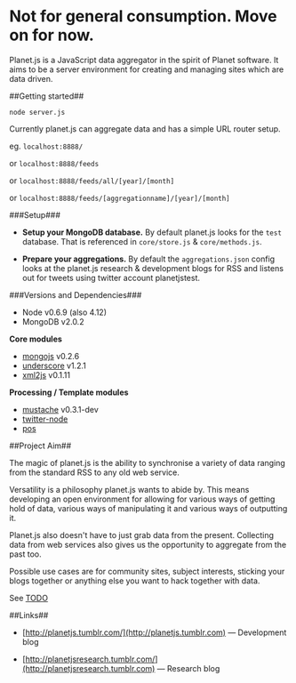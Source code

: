# Not for general consumption. Move on for now.

Planet.js is a JavaScript data aggregator in the spirit of Planet software. It aims to be a server environment for creating and managing sites which are data driven.

##Getting started##

`node server.js`

Currently planet.js can aggregate data and has a simple URL router setup.

eg. `localhost:8888/`

or `localhost:8888/feeds`

or `localhost:8888/feeds/all/[year]/[month]`

or `localhost:8888/feeds/[aggregationname]/[year]/[month]`

###Setup###

- **Setup your MongoDB database.** By default planet.js looks for the `test` database. That is referenced in `core/store.js` & `core/methods.js`.

- **Prepare your aggregations.** By default the `aggregations.json` config looks at the planet.js research & development blogs for RSS and listens out for tweets using twitter account planetjstest.


###Versions and Dependencies###

- Node v0.6.9 (also 4.12)
- MongoDB v2.0.2

**Core modules**

* [mongojs](https://github.com/gett/mongojs) v0.2.6
* [underscore](http://documentcloud.github.com/underscore/) v1.2.1
* [xml2js](https://github.com/Leonidas-from-XIV/node-xml2js) v0.1.11

**Processing / Template modules**

* [mustache](https://github.com/janl/mustache.js/) v0.3.1-dev
* [twitter-node](https://github.com/technoweenie/twitter-node)
* [pos](https://github.com/fortnightlabs/pos-js)

##Project Aim##

The magic of planet.js is the ability to synchronise a variety of data ranging from the standard RSS to any old web service.

Versatility is a philosophy planet.js wants to abide by. This means developing an open environment for allowing for various ways of getting hold of data, various ways of manipulating it and various ways of outputting it.

Planet.js also doesn't have to just grab data from the present. Collecting data from web services also gives us the opportunity to aggregate from the past too.

Possible use cases are for community sites, subject interests, sticking your blogs together or anything else you want to hack together with data.

See [TODO](https://github.com/AaronAcerboni/planet.js/blob/master/TODO.md)

##Links##
* [http://planetjs.tumblr.com/](http://planetjs.tumblr.com) &mdash; Development blog

* [http://planetjsresearch.tumblr.com/](http://planetjsresearch.tumblr.com) &mdash; Research blog